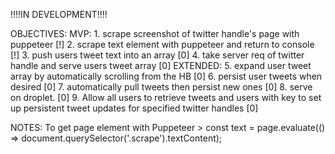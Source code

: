 !!!!IN DEVELOPMENT!!!!

OBJECTIVES:
  MVP:
      1. scrape screenshot of twitter handle's page with puppeteer              [!]
      2. scrape text element with puppeteer and return to console               [!]
      3. push users tweet text into an array                                    [0]
      4. take server req of twitter handle and serve users tweet array          [0]
  EXTENDED:
      5. expand user tweet array by automatically scrolling from the HB         [0]
      6. persist user tweets when desired                                       [0]
      7. automatically pull tweets then persist new ones                        [0]
      8. serve on droplet.                                                      [0]
      9. Allow all users to retrieve tweets and users with key to set up
         persistent tweet updates for specified twitter handles                 [0]

NOTES:
  To get page element with Puppeteer
    > const text = page.evaluate(() => document.querySelector('.scrape').textContent);
